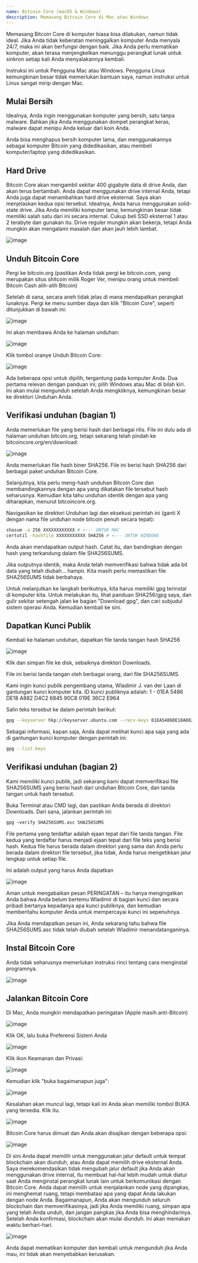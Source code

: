 ```yaml
---
name: Bitcoin Core (macOS & Windows)
description: Memasang Bitcoin Core di Mac atau Windows
---
```


Memasang Bitcoin Core di komputer biasa bisa dilakukan, namun tidak ideal. Jika Anda tidak keberatan meninggalkan komputer Anda menyala 24/7, maka ini akan berfungsi dengan baik. Jika Anda perlu mematikan komputer, akan terasa menjengkelkan menunggu perangkat lunak untuk sinkron setiap kali Anda menyalakannya kembali.

Instruksi ini untuk Pengguna Mac atau Windows. Pengguna Linux kemungkinan besar tidak memerlukan bantuan saya, namun instruksi untuk Linux sangat mirip dengan Mac.

## Mulai Bersih

Idealnya, Anda ingin menggunakan komputer yang bersih, satu tanpa malware. Bahkan jika Anda menggunakan dompet perangkat keras, malware dapat menipu Anda keluar dari koin Anda.

Anda bisa menghapus bersih komputer lama, dan menggunakannya sebagai komputer Bitcoin yang didedikasikan, atau membeli komputer/laptop yang didedikasikan.

## Hard Drive

Bitcoin Core akan mengambil sekitar 400 gigabyte data di drive Anda, dan akan terus bertambah. Anda dapat menggunakan drive internal Anda, tetapi Anda juga dapat menambahkan hard drive eksternal. Saya akan menjelaskan kedua opsi tersebut. Idealnya, Anda harus menggunakan solid-state drive. Jika Anda memiliki komputer lama, kemungkinan besar tidak memiliki salah satu dari ini secara internal. Cukup beli SSD eksternal 1 atau 2 terabyte dan gunakan itu. Drive reguler mungkin akan bekerja, tetapi Anda mungkin akan mengalami masalah dan akan jauh lebih lambat.

![image](assets/1.webp)

## Unduh Bitcoin Core

Pergi ke bitcoin.org (pastikan Anda tidak pergi ke bitcoin.com, yang merupakan situs shitcoin milik Roger Ver, menipu orang untuk membeli Bitcoin Cash alih-alih Bitcoin)

Setelah di sana, secara aneh tidak jelas di mana mendapatkan perangkat lunaknya. Pergi ke menu sumber daya dan klik "Bitcoin Core", seperti ditunjukkan di bawah ini:

![image](assets/2.webp)

Ini akan membawa Anda ke halaman unduhan:

![image](assets/3.webp)

Klik tombol oranye Unduh Bitcoin Core:

![image](assets/4.webp)

Ada beberapa opsi untuk dipilih, tergantung pada komputer Anda. Dua pertama relevan dengan panduan ini; pilih Windows atau Mac di bilah kiri. Ini akan mulai mengunduh setelah Anda mengkliknya, kemungkinan besar ke direktori Unduhan Anda.

## Verifikasi unduhan (bagian 1)

Anda memerlukan file yang berisi hash dari berbagai rilis. File ini dulu ada di halaman unduhan bitcoin.org, tetapi sekarang telah pindah ke bitcoincore.org/en/download:

![image](assets/5.webp)

Anda memerlukan file hash biner SHA256. File ini berisi hash SHA256 dari berbagai paket unduhan Bitcoin Core.

Selanjutnya, kita perlu meng-hash unduhan Bitcoin Core dan membandingkannya dengan apa yang dikatakan file tersebut hash seharusnya. Kemudian kita tahu unduhan identik dengan apa yang diharapkan, menurut bitcoincore.org.

Navigasikan ke direktori Unduhan lagi dan eksekusi perintah ini (ganti X dengan nama file unduhan node bitcoin penuh secara tepat):

```bash
shasum -a 256 XXXXXXXXXXXX # <--- UNTUK MAC
certutil -hashfile XXXXXXXXXXX SHA256 # <--- UNTUK WINDOWS
```

Anda akan mendapatkan output hash. Catat itu, dan bandingkan dengan hash yang terkandung dalam file SHA256SUMS.

Jika outputnya identik, maka Anda telah memverifikasi bahwa tidak ada bit data yang telah diubah... hampir. Kita masih perlu memastikan file SHA256SUMS tidak berbahaya.

Untuk melanjutkan ke langkah berikutnya, kita harus memiliki gpg terinstal di komputer kita.
Untuk melakukan itu, lihat panduan SHA256/gpg saya, dan gulir sekitar setengah jalan ke bagian "Download gpg", dan cari subjudul sistem operasi Anda. Kemudian kembali ke sini.
## Dapatkan Kunci Publik

Kembali ke halaman unduhan, dapatkan file tanda tangan hash SHA256

![image](assets/6.webp)

Klik dan simpan file ke disk, sebaiknya direktori Downloads.

File ini berisi tanda tangan oleh berbagai orang, dari file SHA256SUMS.

Kami ingin kunci publik pengembang utama, Wladimir J. van der Laan di gantungan kunci komputer kita. ID kunci publiknya adalah:
1 - 01EA 5486 DE18 A882 D4C2 6845 90C8 019E 36C2 E964

Salin teks tersebut ke dalam perintah berikut:

```bash
gpg --keyserver hkp://keyserver.ubuntu.com --recv-keys 01EA5486DE18A882D4C2684590C8019E36C2E964
```

Sebagai informasi, kapan saja, Anda dapat melihat kunci apa saja yang ada di gantungan kunci komputer dengan perintah ini:

```bash
gpg --list-keys
```

## Verifikasi unduhan (bagian 2)

Kami memiliki kunci publik, jadi sekarang kami dapat memverifikasi file SHA256SUMS yang berisi hash dari unduhan Bitcoin Core, dan tanda tangan untuk hash tersebut.

Buka Terminal atau CMD lagi, dan pastikan Anda berada di direktori Downloads. Dari sana, jalankan perintah ini:

```bash
gpg –verify SHA256SUMS.asc SHA256SUMS
```

File pertama yang terdaftar adalah ejaan tepat dari file tanda tangan. File kedua yang terdaftar harus menjadi ejaan tepat dari file teks yang berisi hash. Kedua file harus berada dalam direktori yang sama dan Anda perlu berada dalam direktori file tersebut, jika tidak, Anda harus mengetikkan jalur lengkap untuk setiap file.

Ini adalah output yang harus Anda dapatkan

![image](assets/7.webp)

Aman untuk mengabaikan pesan PERINGATAN – itu hanya mengingatkan Anda bahwa Anda belum bertemu Wladimir di bagian kunci dan secara pribadi bertanya kepadanya apa kunci publiknya, dan kemudian memberitahu komputer Anda untuk mempercayai kunci ini sepenuhnya.

Jika Anda mendapatkan pesan ini, Anda sekarang tahu bahwa file SHA256SUMS.asc tidak telah diubah setelah Wladimir menandatanganinya.

## Instal Bitcoin Core

Anda tidak seharusnya memerlukan instruksi rinci tentang cara menginstal programnya.

![image](assets/8.webp)

## Jalankan Bitcoin Core

Di Mac, Anda mungkin mendapatkan peringatan (Apple masih anti-Bitcoin)

![image](assets/9.webp)

Klik OK, lalu buka Preferensi Sistem Anda

![image](assets/10.webp)

Klik ikon Keamanan dan Privasi:

![image](assets/11.webp)

Kemudian klik "buka bagaimanapun juga":

![image](assets/12.webp)

Kesalahan akan muncul lagi, tetapi kali ini Anda akan memiliki tombol BUKA yang tersedia. Klik itu.

![image](assets/13.webp)

Bitcoin Core harus dimuat dan Anda akan disajikan dengan beberapa opsi:

![image](assets/14.webp)

Di sini Anda dapat memilih untuk menggunakan jalur default untuk tempat blockchain akan diunduh, atau Anda dapat memilih drive eksternal Anda. Saya merekomendasikan tidak mengubah jalur default jika Anda akan menggunakan drive internal, itu membuat hal-hal lebih mudah untuk diatur saat Anda menginstal perangkat lunak lain untuk berkomunikasi dengan Bitcoin Core.
Anda dapat memilih untuk menjalankan node yang dipangkas, ini menghemat ruang, tetapi membatasi apa yang dapat Anda lakukan dengan node Anda. Bagaimanapun, Anda akan mengunduh seluruh blockchain dan memverifikasinya, jadi jika Anda memiliki ruang, simpan apa yang telah Anda unduh, dan jangan pangkas jika Anda bisa menghindarinya.
Setelah Anda konfirmasi, blockchain akan mulai diunduh. Ini akan memakan waktu berhari-hari.

![image](assets/15.webp)

Anda dapat mematikan komputer dan kembali untuk mengunduh jika Anda mau, ini tidak akan menyebabkan kerusakan.
